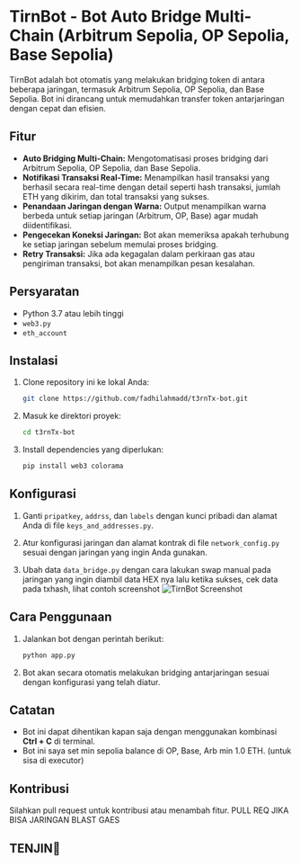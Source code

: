 # TirnBot - Bot Auto Bridge Multi-Chain (Arbitrum Sepolia, OP Sepolia, Base Sepolia)

TirnBot adalah bot otomatis yang melakukan bridging token di antara beberapa jaringan, termasuk 
Arbitrum Sepolia, OP Sepolia, dan Base Sepolia. Bot ini dirancang untuk memudahkan 
transfer token antarjaringan dengan cepat dan efisien.

## Fitur
- **Auto Bridging Multi-Chain:** Mengotomatisasi proses bridging dari Arbitrum Sepolia, OP Sepolia, dan Base Sepolia.
- **Notifikasi Transaksi Real-Time:** Menampilkan hasil transaksi yang berhasil secara real-time dengan detail seperti hash transaksi, jumlah ETH yang dikirim, dan total transaksi yang sukses.
- **Penandaan Jaringan dengan Warna:** Output menampilkan warna berbeda untuk setiap jaringan (Arbitrum, OP, Base) agar mudah diidentifikasi.
- **Pengecekan Koneksi Jaringan:** Bot akan memeriksa apakah terhubung ke setiap jaringan sebelum  memulai proses bridging.
- **Retry Transaksi:** Jika ada kegagalan dalam perkiraan gas atau pengiriman transaksi, bot akan menampilkan pesan kesalahan.

## Persyaratan
- Python 3.7 atau lebih tinggi
- `web3.py`
- `eth_account`
  
## Instalasi

1. Clone repository ini ke lokal Anda:

   ```bash
   git clone https://github.com/fadhilahmadd/t3rnTx-bot.git
   ```

2. Masuk ke direktori proyek:
   ```bash
   cd t3rnTx-bot
   ```

3. Install dependencies yang diperlukan:
   ```bash
   pip install web3 colorama
   ```

## Konfigurasi

1. Ganti `pripatkey`, `addrss`, dan `labels` dengan kunci pribadi dan alamat Anda di file 
   `keys_and_addresses.py`.

2. Atur konfigurasi jaringan dan alamat kontrak di file `network_config.py` sesuai dengan jaringan 
   yang ingin Anda gunakan.
   
3. Ubah data `data_bridge.py` dengan cara lakukan swap manual pada jaringan yang ingin diambil data HEX nya lalu ketika sukses, cek data pada txhash, lihat contoh screenshot
 ![TirnBot Screenshot](https://github.com/AI-EXC/t3rnTx-bot/blob/main/tirn2.PNG?raw=true)

## Cara Penggunaan

1. Jalankan bot dengan perintah berikut:
   
   ```bash
   python app.py
   ```

2. Bot akan secara otomatis melakukan bridging antarjaringan sesuai dengan konfigurasi yang telah 
   diatur.

## Catatan
- Bot ini dapat dihentikan kapan saja dengan menggunakan kombinasi **Ctrl + C** di terminal.
- Bot ini saya set min sepolia balance di OP, Base, Arb min 1.0 ETH. (untuk sisa di executor)

## Kontribusi
Silahkan pull request untuk kontribusi atau menambah fitur. PULL REQ JIKA BISA JARINGAN BLAST GAES

## TENJIN🚀
